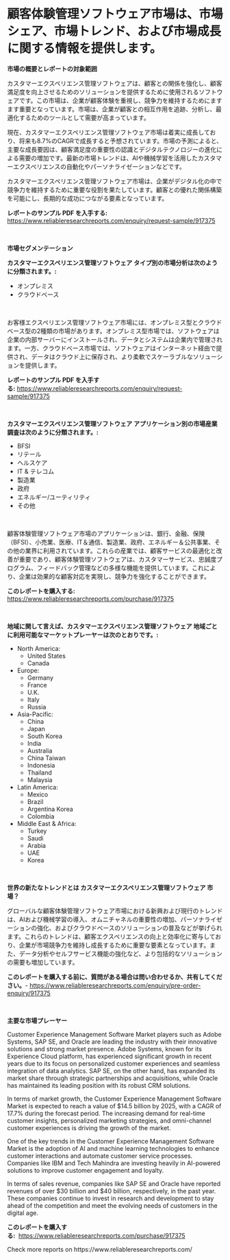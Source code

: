<p><h1>顧客体験管理ソフトウェア市場は、市場シェア、市場トレンド、および市場成長に関する情報を提供します。</h1></p><p><strong>市場の概要とレポートの対象範囲</strong></p>
<p><p>カスタマーエクスペリエンス管理ソフトウェアは、顧客との関係を強化し、顧客満足度を向上させるためのソリューションを提供するために使用されるソフトウェアです。この市場は、企業が顧客体験を重視し、競争力を維持するためにますます重要となっています。市場は、企業が顧客との相互作用を追跡、分析し、最適化するためのツールとして需要が高まっています。</p><p>現在、カスタマーエクスペリエンス管理ソフトウェア市場は着実に成長しており、将来も8.7%のCAGRで成長すると予想されています。市場の予測によると、主要な成長要因は、顧客満足度の重要性の認識とデジタルテクノロジーの進化による需要の増加です。最新の市場トレンドは、AIや機械学習を活用したカスタマーエクスペリエンスの自動化やパーソナライゼーションなどです。</p><p>カスタマーエクスペリエンス管理ソフトウェア市場は、企業がデジタル化の中で競争力を維持するために重要な役割を果たしています。顧客との優れた関係構築を可能にし、長期的な成功につながる要素となっています。</p></p>
<p><strong>レポートのサンプル PDF を入手する:</strong> <a href="https://www.reliableresearchreports.com/enquiry/request-sample/917375">https://www.reliableresearchreports.com/enquiry/request-sample/917375</a></p>
<p>&nbsp;</p>
<p><strong>市場セグメンテーション</strong></p>
<p><strong>カスタマーエクスペリエンス管理ソフトウェア タイプ別の市場分析は次のように分類されます。:</strong></p>
<p><ul><li>オンプレミス</li><li>クラウドベース</li></ul></p>
<p>&nbsp;</p>
<p><p>お客様エクスペリエンス管理ソフトウェア市場には、オンプレミス型とクラウドベース型の2種類の市場があります。オンプレミス型市場では、ソフトウェアは企業の内部サーバーにインストールされ、データとシステムは企業内で管理されます。一方、クラウドベース市場では、ソフトウェアはインターネット経由で提供され、データはクラウド上に保存され、より柔軟でスケーラブルなソリューションを提供します。</p></p>
<p><strong>レポートのサンプル PDF を入手する:</strong>&nbsp;<a href="https://www.reliableresearchreports.com/enquiry/request-sample/917375">https://www.reliableresearchreports.com/enquiry/request-sample/917375</a></p>
<p>&nbsp;</p>
<p><strong> カスタマーエクスペリエンス管理ソフトウェア アプリケーション別の市場産業調査は次のように分類されます。:</strong></p>
<p><ul><li>BFSI</li><li>リテール</li><li>ヘルスケア</li><li>IT & テレコム</li><li>製造業</li><li>政府</li><li>エネルギー/ユーティリティ</li><li>その他</li></ul></p>
<p>&nbsp;</p>
<p><p>顧客体験管理ソフトウェア市場のアプリケーションは、銀行、金融、保険（BFSI）、小売業、医療、IT＆通信、製造業、政府、エネルギー＆公共事業、その他の業界に利用されています。これらの産業では、顧客サービスの最適化と改善が重要であり、顧客体験管理ソフトウェアは、カスタマーサービス、忠誠度プログラム、フィードバック管理などの多様な機能を提供しています。これにより、企業は効果的な顧客対応を実現し、競争力を強化することができます。</p></p>
<p><strong>このレポートを購入する:</strong>&nbsp; <a href="https://www.reliableresearchreports.com/purchase/917375">https://www.reliableresearchreports.com/purchase/917375</a></p>
<p>&nbsp;</p>
<p><strong>地域に関して言えば、カスタマーエクスペリエンス管理ソフトウェア 地域ごとに利用可能なマーケットプレーヤーは次のとおりです。:</strong></p>
<p><ul>
    <li>
        North America:
        <ul>
            <li>United States</li>
            <li>Canada</li>
        </ul>
    </li>
    <li>
        Europe:
        <ul>
            <li>Germany</li>
            <li>France</li>
            <li>U.K.</li>
            <li>Italy</li>
            <li>Russia</li>
        </ul>
    </li>
    <li>
        Asia-Pacific:
        <ul>
            <li>China</li>
            <li>Japan</li>
            <li>South Korea</li>
            <li>India</li>
            <li>Australia</li>
            <li>China Taiwan</li>
            <li>Indonesia</li>
            <li>Thailand</li>
            <li>Malaysia</li>
        </ul>
    </li>
    <li>
        Latin America:
        <ul>
            <li>Mexico</li>
            <li>Brazil</li>
            <li>Argentina Korea</li>
            <li>Colombia</li>
        </ul>
    </li>
    <li>
        Middle East & Africa:
        <ul>
            <li>Turkey</li>
            <li>Saudi</li>
            <li>Arabia</li>
            <li>UAE</li>
            <li>Korea</li>
        </ul>
    </li>
    </ul></p>
<p>&nbsp;</p>
<p><strong>世界の新たなトレンドとは カスタマーエクスペリエンス管理ソフトウェア 市場？</strong></p>
<p><p>グローバルな顧客体験管理ソフトウェア市場における新興および現行のトレンドは、AIおよび機械学習の導入、オムニチャネルの重要性の増加、パーソナライゼーションの強化、およびクラウドベースのソリューションの普及などが挙げられます。これらのトレンドは、顧客エクスペリエンスの向上と効率化に寄与しており、企業が市場競争力を維持し成長するために重要な要素となっています。また、データ分析やセルフサービス機能の強化など、より包括的なソリューションの需要も増加しています。</p></p>
<p><strong>このレポートを購入する前に、質問がある場合は問い合わせるか、共有してください。</strong>- <a href="https://www.reliableresearchreports.com/enquiry/pre-order-enquiry/917375">https://www.reliableresearchreports.com/enquiry/pre-order-enquiry/917375</a></p>
<p>&nbsp;</p>
<p><strong>主要な市場プレーヤー</strong></p>
<p><p>Customer Experience Management Software Market players such as Adobe Systems, SAP SE, and Oracle are leading the industry with their innovative solutions and strong market presence. Adobe Systems, known for its Experience Cloud platform, has experienced significant growth in recent years due to its focus on personalized customer experiences and seamless integration of data analytics. SAP SE, on the other hand, has expanded its market share through strategic partnerships and acquisitions, while Oracle has maintained its leading position with its robust CRM solutions.</p><p>In terms of market growth, the Customer Experience Management Software Market is expected to reach a value of $14.5 billion by 2025, with a CAGR of 17.7% during the forecast period. The increasing demand for real-time customer insights, personalized marketing strategies, and omni-channel customer experiences is driving the growth of the market.</p><p>One of the key trends in the Customer Experience Management Software Market is the adoption of AI and machine learning technologies to enhance customer interactions and automate customer service processes. Companies like IBM and Tech Mahindra are investing heavily in AI-powered solutions to improve customer engagement and loyalty.</p><p>In terms of sales revenue, companies like SAP SE and Oracle have reported revenues of over $30 billion and $40 billion, respectively, in the past year. These companies continue to invest in research and development to stay ahead of the competition and meet the evolving needs of customers in the digital age.</p></p>
<p><strong>このレポートを購入する:</strong>&nbsp;&nbsp;<a href="https://www.reliableresearchreports.com/purchase/917375">https://www.reliableresearchreports.com/purchase/917375</a></p>
<p>Check more reports on https://www.reliableresearchreports.com/</p>